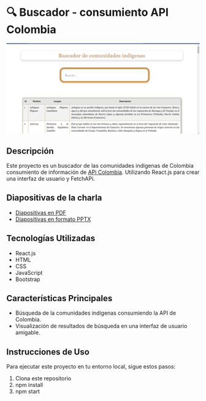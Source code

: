 # 🔍 Buscador -  consumiento API Colombia 

![Buscador para buscar las comunidades indigenas](/mi-app/Buscador.png)


## Descripción

Este proyecto es un buscador de las comunidades indigenas de Colombia consumiento de información de [APi Colombia](https://api-colombia.com/).  Utilizando React.js para crear una interfaz de usuario y FetchAPi. 

## Diapositivas de la charla 
- [Diapositivas en PDF](/mi-app/DatosAbiertoApiColombia.pdf)
- [Diapositivas en formato PPTX](/mi-app/DatosAbiertoApiColombia.pptx)

## Tecnologías Utilizadas

- React.js
- HTML
- CSS
- JavaScript
- Bootstrap

## Características Principales

- Búsqueda de la comunidades indigenas consumiendo la API de Colombia.
- Visualización de resultados de búsqueda en una interfaz de usuario amigable.

## Instrucciones de Uso

Para ejecutar este proyecto en tu entorno local, sigue estos pasos:

1. Clona este repositorio
2. npm install 
3. npm start 

